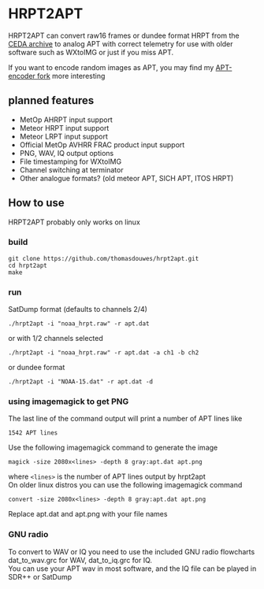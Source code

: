 # HRPT2APT
HRPT2APT can convert raw16 frames or dundee format HRPT from the [CEDA archive](https://data.ceda.ac.uk/neodc/avhrr_dundee) to analog APT with correct telemetry for use with older software such as WXtoIMG or just if you miss APT.

If you want to encode random images as APT, you may find my [APT-encoder fork](https://github.com/thomasdouwes/apt-encoder) more interesting

## planned features
- MetOp AHRPT input support
- Meteor HRPT input support
- Meteor LRPT input support
- Official MetOp AVHRR FRAC product input support
- PNG, WAV, IQ output options
- File timestamping for WXtoIMG
- Channel switching at terminator
- Other analogue formats? (old meteor APT, SICH APT, ITOS HRPT)

## How to use
HRPT2APT probably only works on linux
### build
```
git clone https://github.com/thomasdouwes/hrpt2apt.git
cd hrpt2apt
make
```
### run
SatDump format (defaults to channels 2/4)
```
./hrpt2apt -i "noaa_hrpt.raw" -r apt.dat
```
or with 1/2 channels selected
```
./hrpt2apt -i "noaa_hrpt.raw" -r apt.dat -a ch1 -b ch2
```
or dundee format
```
./hrpt2apt -i "NOAA-15.dat" -r apt.dat -d
```

### using imagemagick to get PNG
The last line of the command output will print a number of APT lines like
```
1542 APT lines
```

Use the following imagemagick command to generate the image
```
magick -size 2080x<lines> -depth 8 gray:apt.dat apt.png
```
where `<lines>` is the number of APT lines output by hrpt2apt  
On older linux distros you can use the following imagemagick command
```
convert -size 2080x<lines> -depth 8 gray:apt.dat apt.png
```
Replace apt.dat and apt.png with your file names

### GNU radio
To convert to WAV or IQ you need to use the included GNU radio flowcharts  
dat_to_wav.grc for WAV, dat_to_iq.grc for IQ.  
You can use your APT wav in most software, and the IQ file can be played in SDR++ or SatDump